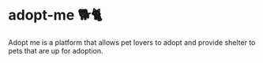 # adopt-me 🐕🐈

Adopt me is a platform that allows pet lovers to adopt and provide shelter to pets that are up for adoption.
